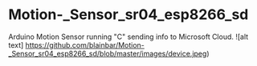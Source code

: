 # Motion-_Sensor_sr04_esp8266_sd
Arduino Motion Sensor running "C" sending info to Microsoft Cloud.
![alt text] https://github.com/blainbar/Motion-_Sensor_sr04_esp8266_sd/blob/master/images/device.jpeg)
